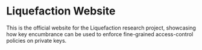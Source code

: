 # Liquefaction Website

This is the official website for the Liquefaction research project, showcasing how key encumbrance can be used to enforce fine-grained access-control policies on private keys.

